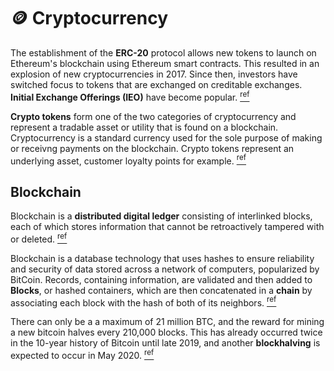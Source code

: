 # 🪙 Cryptocurrency

[https://graphics.reuters.com/TECHNOLOGY-BLOCKCHAIN/010070P11GN/index.html]: https://graphics.reuters.com/TECHNOLOGY-BLOCKCHAIN/010070P11GN/index.html "Reuters: \"Blockchain explained\""
[https://hackernoon.com/chain-reaction-what-will-the-next-decade-of-blockchain-look-like-fl2fd32r8]: https://hackernoon.com/chain-reaction-what-will-the-next-decade-of-blockchain-look-like-fl2fd32r8 "Hacker Noon: \"Chain reaction: what will the next decade of [blockchain](#blockchain) look like?\""
[https://hackernoon.com/a-history-of-blockhalving-and-what-to-expect-in-2020-1s3q30cn]: https://hackernoon.com/a-history-of-blockhalving-and-what-to-expect-in-2020-1s3q30cn  "Hacker Noon: \"A history of blockhalving, and what to expect in 2020."
[https://hackernoon.com/new-ways-to-launch-a-token-vz15321a]: https://hackernoon.com/new-ways-to-launch-a-token-vz15321a "Hacker Noon: \"New ways to launch a token\""
[https://www.investopedia.com/terms/c/crypto-token.asp]: https://www.investopedia.com/terms/c/crypto-token.asp "investopedia.com: \"Defining crypto tokens\""

The establishment of the **ERC-20** protocol allows new tokens to launch on Ethereum's blockchain using Ethereum smart contracts. This resulted in an explosion of new cryptocurrencies in 2017. Since then, investors have switched focus to tokens that are exchanged on creditable exchanges. **Initial Exchange Offerings (IEO)** have become popular. [<sup>ref</sup>][https://hackernoon.com/new-ways-to-launch-a-token-vz15321a]

**Crypto tokens** form one of the two categories of cryptocurrency and represent  a tradable asset or utility that is found on a blockchain. Cryptocurrency is a standard currency used for the sole purpose of making or receivng payments on the blockchain. Crypto tokens represent an underlying asset, customer loyalty points for example. [<sup>ref</sup>][https://www.investopedia.com/terms/c/crypto-token.asp]

## Blockchain

Blockchain is a **distributed digital ledger** consisting of interlinked blocks, each of which stores information that cannot be retroactively tampered with or deleted. [<sup>ref</sup>][https://hackernoon.com/chain-reaction-what-will-the-next-decade-of-blockchain-look-like-fl2fd32r8]

Blockchain is a database technology that uses hashes to ensure reliability and security of data stored across a network of computers, popularized by BitCoin. Records, containing information, are validated and then added to **Blocks**, or hashed containers, which are then concatenated in a **chain** by associating each block with the hash of both of its neighbors. [<sup>ref</sup>][https://graphics.reuters.com/TECHNOLOGY-BLOCKCHAIN/010070P11GN/index.html]

There can only be a a maximum of 21 million BTC, and the reward for mining a new bitcoin halves every 210,000 blocks. This has already occurred twice in the 10-year history of Bitcoin until late 2019, and another **blockhalving** is expected to occur in May 2020. [<sup>ref</sup>][https://hackernoon.com/a-history-of-blockhalving-and-what-to-expect-in-2020-1s3q30cn]
